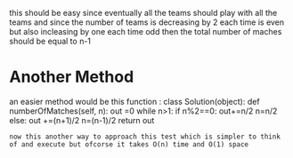 this should be easy since eventually all the teams should play with all the teams and since the number of teams is decreasing by 2 each time is even but also incleasing by one each time odd then  the total number of maches should be equal to n-1

# Another Method
an easier method would be this function :
class Solution(object):
  def numberOfMatches(self, n):
    out =0
    while n>1:
      if n%2==0:
        out+=n/2
        n=n/2
      else:
        out +=(n+1)/2
        n=(n-1)/2
    return out


    now this another way to approach this test which is simpler to think of and execute but ofcorse it takes O(n) time and O(1) space
